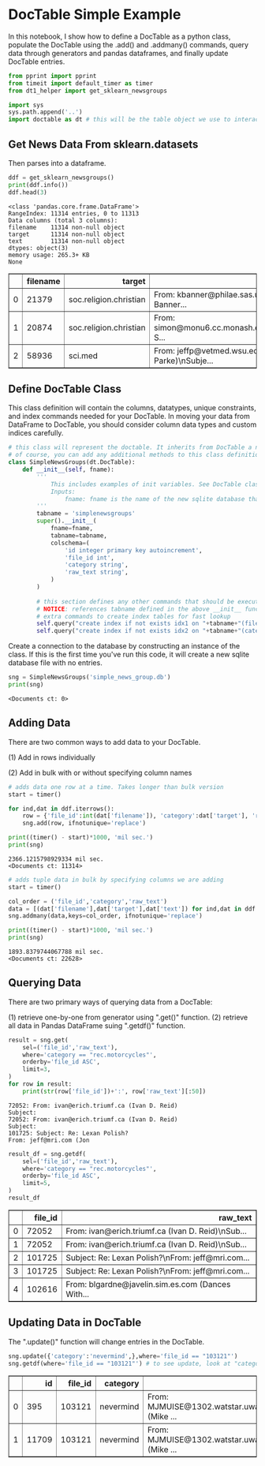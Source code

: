 
# DocTable Simple Example
In this notebook, I show how to define a DocTable as a python class, populate the DocTable using the .add() and .addmany() commands, query data through generators and pandas dataframes, and finally update DocTable entries.


```python
from pprint import pprint
from timeit import default_timer as timer
from dt1_helper import get_sklearn_newsgroups

import sys
sys.path.append('..')
import doctable as dt # this will be the table object we use to interact with our database.
```

## Get News Data From sklearn.datasets
Then parses into a dataframe.


```python
ddf = get_sklearn_newsgroups()
print(ddf.info())
ddf.head(3)
```

    <class 'pandas.core.frame.DataFrame'>
    RangeIndex: 11314 entries, 0 to 11313
    Data columns (total 3 columns):
    filename    11314 non-null object
    target      11314 non-null object
    text        11314 non-null object
    dtypes: object(3)
    memory usage: 265.3+ KB
    None





<div>
<style scoped>
    .dataframe tbody tr th:only-of-type {
        vertical-align: middle;
    }

    .dataframe tbody tr th {
        vertical-align: top;
    }

    .dataframe thead th {
        text-align: right;
    }
</style>
<table border="1" class="dataframe">
  <thead>
    <tr style="text-align: right;">
      <th></th>
      <th>filename</th>
      <th>target</th>
      <th>text</th>
    </tr>
  </thead>
  <tbody>
    <tr>
      <td>0</td>
      <td>21379</td>
      <td>soc.religion.christian</td>
      <td>From: kbanner@philae.sas.upenn.edu (Ken Banner...</td>
    </tr>
    <tr>
      <td>1</td>
      <td>20874</td>
      <td>soc.religion.christian</td>
      <td>From: simon@monu6.cc.monash.edu.au\nSubject: S...</td>
    </tr>
    <tr>
      <td>2</td>
      <td>58936</td>
      <td>sci.med</td>
      <td>From: jeffp@vetmed.wsu.edu (Jeff Parke)\nSubje...</td>
    </tr>
  </tbody>
</table>
</div>



## Define DocTable Class
This class definition will contain the columns, datatypes, unique constraints, and index commands needed for your DocTable.
In moving your data from DataFrame to DocTable, you should consider column data types and custom indices carefully.


```python
# this class will represent the doctable. It inherits from DocTable a number of add/query/remove functions.
# of course, you can add any additional methods to this class definition as you find useful.
class SimpleNewsGroups(dt.DocTable):
    def __init__(self, fname):
        '''
            This includes examples of init variables. See DocTable class for complete list of options.
            Inputs:
                fname: fname is the name of the new sqlite database that will be used for this class.
        '''
        tabname = 'simplenewsgroups'
        super().__init__(
            fname=fname, 
            tabname=tabname, 
            colschema=(
                'id integer primary key autoincrement',
                'file_id int',
                'category string',
                'raw_text string',
            )
        )
        
        # this section defines any other commands that should be executed upon init
        # NOTICE: references tabname defined in the above __init__ function
        # extra commands to create index tables for fast lookup
        self.query("create index if not exists idx1 on "+tabname+"(file_id)")
        self.query("create index if not exists idx2 on "+tabname+"(category)")
```

Create a connection to the database by constructing an instance of the class. If this is the first time you've run this code, it will create a new sqlite database file with no entries.


```python
sng = SimpleNewsGroups('simple_news_group.db')
print(sng)
```

    <Documents ct: 0>


## Adding Data
There are two common ways to add data to your DocTable.

(1) Add in rows individually

(2) Add in bulk with or without specifying column names


```python
# adds data one row at a time. Takes longer than bulk version
start = timer()

for ind,dat in ddf.iterrows():
    row = {'file_id':int(dat['filename']), 'category':dat['target'], 'raw_text':dat['text']}
    sng.add(row, ifnotunique='replace')

print((timer() - start)*1000, 'mil sec.')
print(sng)
```

    2366.1215798929334 mil sec.
    <Documents ct: 11314>



```python
# adds tuple data in bulk by specifying columns we are adding
start = timer()

col_order = ('file_id','category','raw_text')
data = [(dat['filename'],dat['target'],dat['text']) for ind,dat in ddf.iterrows()]
sng.addmany(data,keys=col_order, ifnotunique='replace')

print((timer() - start)*1000, 'mil sec.')
print(sng)
```

    1893.8379744067788 mil sec.
    <Documents ct: 22628>


## Querying Data
There are two primary ways of querying data from a DocTable:

(1) retrieve one-by-one from generator using ".get()" function.
(2) retrieve all data in Pandas DataFrame suing ".getdf()" function.


```python
result = sng.get(
    sel=('file_id','raw_text'), 
    where='category == "rec.motorcycles"', 
    orderby='file_id ASC', 
    limit=3,
)
for row in result:
    print(str(row['file_id'])+':', row['raw_text'][:50])
```

    72052: From: ivan@erich.triumf.ca (Ivan D. Reid)
    Subject:
    72052: From: ivan@erich.triumf.ca (Ivan D. Reid)
    Subject:
    101725: Subject: Re: Lexan Polish?
    From: jeff@mri.com (Jon



```python
result_df = sng.getdf(
    sel=('file_id','raw_text'), 
    where='category == "rec.motorcycles"', 
    orderby='file_id ASC', 
    limit=5,
)
result_df
```




<div>
<style scoped>
    .dataframe tbody tr th:only-of-type {
        vertical-align: middle;
    }

    .dataframe tbody tr th {
        vertical-align: top;
    }

    .dataframe thead th {
        text-align: right;
    }
</style>
<table border="1" class="dataframe">
  <thead>
    <tr style="text-align: right;">
      <th></th>
      <th>file_id</th>
      <th>raw_text</th>
    </tr>
  </thead>
  <tbody>
    <tr>
      <td>0</td>
      <td>72052</td>
      <td>From: ivan@erich.triumf.ca (Ivan D. Reid)\nSub...</td>
    </tr>
    <tr>
      <td>1</td>
      <td>72052</td>
      <td>From: ivan@erich.triumf.ca (Ivan D. Reid)\nSub...</td>
    </tr>
    <tr>
      <td>2</td>
      <td>101725</td>
      <td>Subject: Re: Lexan Polish?\nFrom: jeff@mri.com...</td>
    </tr>
    <tr>
      <td>3</td>
      <td>101725</td>
      <td>Subject: Re: Lexan Polish?\nFrom: jeff@mri.com...</td>
    </tr>
    <tr>
      <td>4</td>
      <td>102616</td>
      <td>From: blgardne@javelin.sim.es.com (Dances With...</td>
    </tr>
  </tbody>
</table>
</div>



## Updating Data in DocTable
The ".update()" function will change entries in the DocTable.


```python
sng.update({'category':'nevermind',},where='file_id == "103121"')
sng.getdf(where='file_id == "103121"') # to see update, look at "category" column entry
```




<div>
<style scoped>
    .dataframe tbody tr th:only-of-type {
        vertical-align: middle;
    }

    .dataframe tbody tr th {
        vertical-align: top;
    }

    .dataframe thead th {
        text-align: right;
    }
</style>
<table border="1" class="dataframe">
  <thead>
    <tr style="text-align: right;">
      <th></th>
      <th>id</th>
      <th>file_id</th>
      <th>category</th>
      <th>raw_text</th>
    </tr>
  </thead>
  <tbody>
    <tr>
      <td>0</td>
      <td>395</td>
      <td>103121</td>
      <td>nevermind</td>
      <td>From: MJMUISE@1302.watstar.uwaterloo.ca (Mike ...</td>
    </tr>
    <tr>
      <td>1</td>
      <td>11709</td>
      <td>103121</td>
      <td>nevermind</td>
      <td>From: MJMUISE@1302.watstar.uwaterloo.ca (Mike ...</td>
    </tr>
  </tbody>
</table>
</div>


